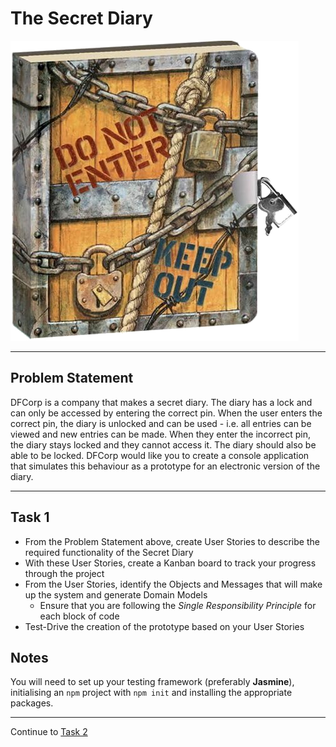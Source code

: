 # The Secret Diary

![The Secret Diary](images/secret_dairy.png)

---

## Problem Statement

DFCorp is a company that makes a secret diary.  The diary has a lock and can only be accessed by entering the correct pin.  When the user enters the correct pin, the diary is unlocked and can be used - i.e. all entries can be viewed and new entries can be made.  When they enter the incorrect pin, the diary stays locked and they cannot access it.  The diary should also be able to be locked.  DFCorp would like you to create a console application that simulates this behaviour as a prototype for an electronic version of the diary.

---

## Task 1

- From the Problem Statement above, create User Stories to describe the required functionality of the Secret Diary
- With these User Stories, create a Kanban board to track your progress through the project
- From the User Stories, identify the Objects and Messages that will make up the system and generate Domain Models
  - Ensure that you are following the *Single Responsibility Principle* for each block of code
- Test-Drive the creation of the prototype based on your User Stories

## Notes

You will need to set up your testing framework (preferably **Jasmine**), initialising an `npm` project with `npm init` and installing the appropriate packages.

---

Continue to [Task 2](task_2.md)
